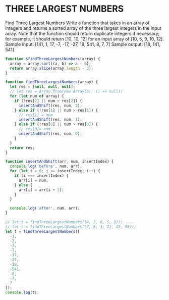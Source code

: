 
# THREE LARGEST NUMBERS
Find Three Largest Numbers
Write a function that takes in an array of integers and returns a sorted array of the
three largest integers in the input array. Note that the function should return duplicate
integers if necessary; for example, it should return [10, 10, 12] for an input array of [10,
5, 9, 10, 12].
Sample input: [141, 1, 17, -7, -17, -27, 18, 541, 8, 7, 7]
Sample output: [18, 141, 541]

```JavaScript
function $findThreeLargestNumbers(array) {
  array = array.sort((a, b) => a - b);
  return array.slice(array.length - 3);
}

function findThreeLargestNumbers(array) {
  let res = [null, null, null];
  // let res = Array.from(new Array(3), () => null);
  for (let num of array) {
    if (!res[2] || num > res[2]) {
      insertAndShift(res, num, 2);
    } else if (!res[1] || num > res[1]) {
      // res[1] = num
      insertAndShift(res, num, 1);
    } else if (!res[0] || num > res[0]) {
      // res[0]= num
      insertAndShift(res, num, 0);
    }
  }
  return res;
}

function insertAndShift(arr, num, insertIndex) {
  console.log('before', num, arr);
  for (let i = 0; i <= insertIndex; i++) {
    if (i === insertIndex) {
      arr[i] = num;
    } else {
      arr[i] = arr[i + 1];
    }
  }

  console.log('after', num, arr);
}

// let t = findThreeLargestNumbers([4, 2, 6, 5, 3]);
// let t = findThreeLargestNumbers([7, 8, 3, 11, 43, 55]);
let t = findThreeLargestNumbers([
  -1,
  -2,
  -3,
  -7,
  -17,
  -27,
  -18,
  -541,
  -8,
  -7,
  7
]);
console.log(t);
```

